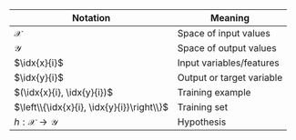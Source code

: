 $\newcommand{\idx}[2]{#1^{(#2)}}$

| Notation | Meaning |
|----------|---------|
|$\mathcal{X}$|Space of input values|
|$\mathcal{Y}$|Space of output values|
|$\idx{x}{i}$| Input variables/features|
|$\idx{y}{i}$| Output or target variable|
|$(\idx{x}{i}, \idx{y}{i})$| Training example|
|$\left\\{\idx{x}{i}, \idx{y}{i})\right\\}$|Training set|
|$h: \mathcal{X} \to \mathcal{Y}$| Hypothesis |